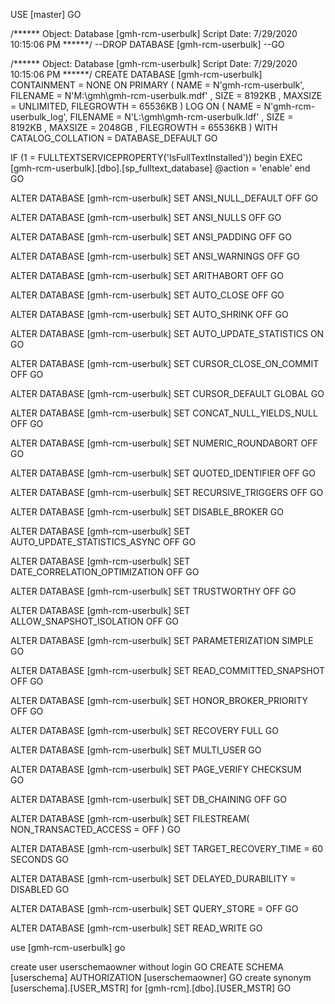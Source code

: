 USE [master]
GO

/****** Object:  Database [gmh-rcm-userbulk]    Script Date: 7/29/2020 10:15:06 PM ******/
--DROP DATABASE [gmh-rcm-userbulk]
--GO

/****** Object:  Database [gmh-rcm-userbulk]    Script Date: 7/29/2020 10:15:06 PM ******/
CREATE DATABASE [gmh-rcm-userbulk]
 CONTAINMENT = NONE
 ON  PRIMARY 
( NAME = N'gmh-rcm-userbulk', FILENAME = N'M:\gmh\gmh-rcm-userbulk.mdf' , SIZE = 8192KB , MAXSIZE = UNLIMITED, FILEGROWTH = 65536KB )
 LOG ON 
( NAME = N'gmh-rcm-userbulk_log', FILENAME = N'L:\gmh\gmh-rcm-userbulk.ldf' , SIZE = 8192KB , MAXSIZE = 2048GB , FILEGROWTH = 65536KB )
 WITH CATALOG_COLLATION = DATABASE_DEFAULT
GO

IF (1 = FULLTEXTSERVICEPROPERTY('IsFullTextInstalled'))
begin
EXEC [gmh-rcm-userbulk].[dbo].[sp_fulltext_database] @action = 'enable'
end
GO

ALTER DATABASE [gmh-rcm-userbulk] SET ANSI_NULL_DEFAULT OFF 
GO

ALTER DATABASE [gmh-rcm-userbulk] SET ANSI_NULLS OFF 
GO

ALTER DATABASE [gmh-rcm-userbulk] SET ANSI_PADDING OFF 
GO

ALTER DATABASE [gmh-rcm-userbulk] SET ANSI_WARNINGS OFF 
GO

ALTER DATABASE [gmh-rcm-userbulk] SET ARITHABORT OFF 
GO

ALTER DATABASE [gmh-rcm-userbulk] SET AUTO_CLOSE OFF 
GO

ALTER DATABASE [gmh-rcm-userbulk] SET AUTO_SHRINK OFF 
GO

ALTER DATABASE [gmh-rcm-userbulk] SET AUTO_UPDATE_STATISTICS ON 
GO

ALTER DATABASE [gmh-rcm-userbulk] SET CURSOR_CLOSE_ON_COMMIT OFF 
GO

ALTER DATABASE [gmh-rcm-userbulk] SET CURSOR_DEFAULT  GLOBAL 
GO

ALTER DATABASE [gmh-rcm-userbulk] SET CONCAT_NULL_YIELDS_NULL OFF 
GO

ALTER DATABASE [gmh-rcm-userbulk] SET NUMERIC_ROUNDABORT OFF 
GO

ALTER DATABASE [gmh-rcm-userbulk] SET QUOTED_IDENTIFIER OFF 
GO

ALTER DATABASE [gmh-rcm-userbulk] SET RECURSIVE_TRIGGERS OFF 
GO

ALTER DATABASE [gmh-rcm-userbulk] SET  DISABLE_BROKER 
GO

ALTER DATABASE [gmh-rcm-userbulk] SET AUTO_UPDATE_STATISTICS_ASYNC OFF 
GO

ALTER DATABASE [gmh-rcm-userbulk] SET DATE_CORRELATION_OPTIMIZATION OFF 
GO

ALTER DATABASE [gmh-rcm-userbulk] SET TRUSTWORTHY OFF 
GO

ALTER DATABASE [gmh-rcm-userbulk] SET ALLOW_SNAPSHOT_ISOLATION OFF 
GO

ALTER DATABASE [gmh-rcm-userbulk] SET PARAMETERIZATION SIMPLE 
GO

ALTER DATABASE [gmh-rcm-userbulk] SET READ_COMMITTED_SNAPSHOT OFF 
GO

ALTER DATABASE [gmh-rcm-userbulk] SET HONOR_BROKER_PRIORITY OFF 
GO

ALTER DATABASE [gmh-rcm-userbulk] SET RECOVERY FULL 
GO

ALTER DATABASE [gmh-rcm-userbulk] SET  MULTI_USER 
GO

ALTER DATABASE [gmh-rcm-userbulk] SET PAGE_VERIFY CHECKSUM  
GO

ALTER DATABASE [gmh-rcm-userbulk] SET DB_CHAINING OFF 
GO

ALTER DATABASE [gmh-rcm-userbulk] SET FILESTREAM( NON_TRANSACTED_ACCESS = OFF ) 
GO

ALTER DATABASE [gmh-rcm-userbulk] SET TARGET_RECOVERY_TIME = 60 SECONDS 
GO

ALTER DATABASE [gmh-rcm-userbulk] SET DELAYED_DURABILITY = DISABLED 
GO

ALTER DATABASE [gmh-rcm-userbulk] SET QUERY_STORE = OFF
GO

ALTER DATABASE [gmh-rcm-userbulk] SET  READ_WRITE 
GO


use [gmh-rcm-userbulk]
go

create user userschemaowner without login
GO
CREATE SCHEMA [userschema] AUTHORIZATION [userschemaowner]
GO
create synonym [userschema].[USER_MSTR] for [gmh-rcm].[dbo].[USER_MSTR]
GO
